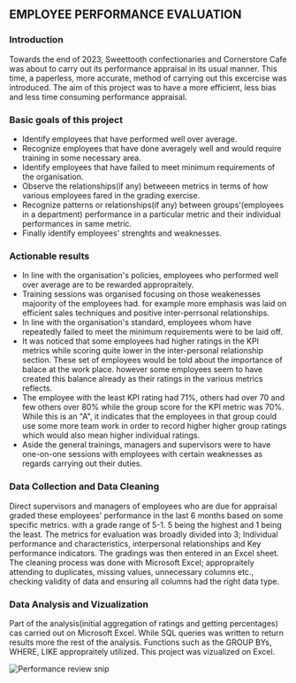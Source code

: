 ## EMPLOYEE PERFORMANCE EVALUATION

### Introduction
Towards the end of 2023, Sweettooth confectionaries and Cornerstore Cafe was about to carry out its performance appraisal in its usual manner. This time, a paperless, more accurate, method of carrying out this excercise was introduced. The aim of this project was to have a more efficient, less bias and less time consuming performance appraisal.
### Basic goals of this project
* Identify employees that have performed well over average.
* Recognize employees that have done averagely well and would require training in some necessary area.
* Identify employees that have failed to meet minimum requirements of the organisation.
* Observe the relationships(if any) betweeen metrics in terms of how various employees fared in the grading exercise.
* Recognize patterns or relationships(if any) between groups'(employees in a department) performance in a particular metric and their individual performances in same metric.
* Finally identify employees' strenghts and weaknesses.
### Actionable results
* In line with the organisation's policies, employees who performed well over average are to be rewarded appropraitely.
* Training sessions was organised focusing on those weakenesses majoority of the employees had. for example more emphasis was laid on efficient sales techniques and positive inter-perrsonal relationships.
* In line with the organisation's standard, employees whom have repeatedly failed to meet the minimum requirements were to be laid off.
* It was noticed that some employees had higher ratings in the KPI metrics while scoring quite lower in the inter-personal relationship section. These set of employees would be told about the importance of balace at the work place. however some employees seem to have created this balance already as their ratings in the various metrics reflects. 
* The employee with the least KPI rating had 71%, others had over 70 and few others over 80% while the group score for the KPI metric was 70%. While this is an "A", it indicates that the employees in that group could use some more team work in order to record higher higher group ratings which would also mean higher individual ratings.
* Aside the general trainings, managers and supervisors were to have one-on-one sessions with employees with certain weaknesses as regards carrying out their duties.
### Data Collection and Data Cleaning
Direct supervisors and managers of employees who are due for appraisal graded these employees' performance in the last 6 months based on some specific metrics. with a grade range of 5-1. 5 being the highest and 1 being the least. The metrics for evaluation was broadly divided into 3; Individual performance and characteristics, interpersonal relationships and Key performance indicators. The gradings was then entered in an Excel sheet. The cleaning process was done with Microsoft Excel; appropraitely attending to duplicates, missing values, unnecessary columns etc., checking validity of data and ensuring all columns had the right data type.
### Data Analysis and Vizualization
Part of the analysis(initial aggregation of ratings and getting percentages) cas carried out on Microsoft Excel. While SQL queries was written to return results more the rest of the analysis. Functions such as the GROUP BYs, WHERE, LIKE appropraitely utilized. This project was vizualized on Excel. 


![Performance review snip](https://github.com/OJEOZI/Employee-performance-evaluation-analysis/assets/147529527/99837e78-cf47-421c-831d-3d113071e058)

  
